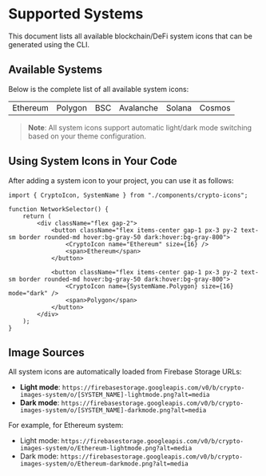 # Supported Systems

This document lists all available blockchain/DeFi system icons that can be generated using the CLI.

## Available Systems

Below is the complete list of all available system icons:

|          |         |     |           |        |        |
| :------- | :------ | :-- | :-------- | :----- | :----- |
| Ethereum | Polygon | BSC | Avalanche | Solana | Cosmos |

> **Note**: All system icons support automatic light/dark mode switching based on your theme configuration.

## Using System Icons in Your Code

After adding a system icon to your project, you can use it as follows:

```tsx
import { CryptoIcon, SystemName } from "./components/crypto-icons";

function NetworkSelector() {
    return (
        <div className="flex gap-2">
            <button className="flex items-center gap-1 px-3 py-2 text-sm border rounded-md hover:bg-gray-50 dark:hover:bg-gray-800">
                <CryptoIcon name="Ethereum" size={16} />
                <span>Ethereum</span>
            </button>

            <button className="flex items-center gap-1 px-3 py-2 text-sm border rounded-md hover:bg-gray-50 dark:hover:bg-gray-800">
                <CryptoIcon name={SystemName.Polygon} size={16} mode="dark" />
                <span>Polygon</span>
            </button>
        </div>
    );
}
```

## Image Sources

All system icons are automatically loaded from Firebase Storage URLs:

-   **Light mode**: `https://firebasestorage.googleapis.com/v0/b/crypto-images-system/o/[SYSTEM_NAME]-lightmode.png?alt=media`
-   **Dark mode**: `https://firebasestorage.googleapis.com/v0/b/crypto-images-system/o/[SYSTEM_NAME]-darkmode.png?alt=media`

For example, for Ethereum system:

-   Light mode: `https://firebasestorage.googleapis.com/v0/b/crypto-images-system/o/Ethereum-lightmode.png?alt=media`
-   Dark mode: `https://firebasestorage.googleapis.com/v0/b/crypto-images-system/o/Ethereum-darkmode.png?alt=media`

